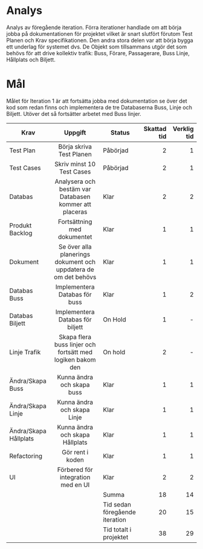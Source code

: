 # Analys

Analys av föregående iteration. Förra iterationer handlade om att börja jobba på dokumentationen för projektet vilket är snart slutfört förutom Test Planen och Krav specifikationen. Den andra stora delen var att börja bygga ett underlag för systemet dvs. De Objekt som tillsammans utgör det som behövs för att drive kollektiv trafik: Buss, Förare, Passagerare, Buss Linje, Hållplats och Biljett.

# Mål

Målet för Iteration 1 är att fortsätta jobba med dokumentation se över det kod som redan finns och implementera de tre Databaserna Buss, Linje och Biljett. Utöver det så fortsätter arbetet med Buss linjer.

|**Krav**|**Uppgift**|**Status**|**Skattad tid**|**Verklig tid**|
|--------|:---------:|----------|--------------:|--------------:|
|Test Plan| Börja skriva Test Planen|Påbörjad|2|1|
|Test Cases|Skriv minst 10 Test Cases|Påbörjad|2|1|
|Databas|Analysera och bestäm var Databasen kommer att placeras|Klar|2|2|
|Produkt Backlog|Fortsättning med dokumentet|Klar|1|1|
|Dokument|Se över alla planerings dokument och uppdatera de om det behövs|Klar|1|1|
|Databas Buss|Implementera Databas för buss|Klar|1|2|
|Databas Biljett|Implementera Databas för biljett|On Hold|1|-|
|Linje Trafik|Skapa flera buss linjer och fortsätt med logiken bakom den|On hold|2|-|
|Ändra/Skapa Buss|Kunna ändra och skapa buss|Klar|1|1|
|Ändra/Skapa Linje|Kunna ändra och skapa Linje|Klar|1|1|
|Ändra/Skapa Hållplats|Kunna ändra och skapa Hållplats|Klar|1|1|
|Refactoring|Gör rent i koden|Klar|1|1|
|UI|Förbered för integration med en UI|Klar|2|2|
| | |Summa|18|14|
| | |Tid sedan föregående iteration|20|15|
| | |Tid totalt i projektet|38|29|